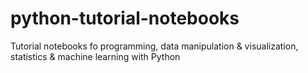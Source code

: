 # python-tutorial-notebooks
Tutorial notebooks fo programming, data manipulation &amp; visualization, statistics &amp; machine learning with Python
